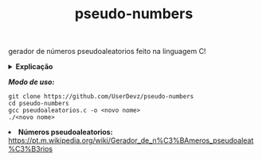 <h1 text align='center'>pseudo-numbers</h1></br>

<p>gerador de números pseudoaleatorios feito na linguagem C!</b>

<details>
  <summary> <b>Explicação</b></summary></br>
  <li>A função rand() utiliza um algoritmo determinístico</br>
  <li>Cada valor é calculado como função matemática do anterior</br>
   > a implementação usa variável de estado global;
   > o seu valor é alterada cada vez que geramos num novo número</br>
  <li>A sequência gerada repete-se eventualmente após um período muito longo
</details>

<i><strong>Modo de uso:</strong></i></br>

    git clone https://github.com/UserDevz/pseudo-numbers
    cd pseudo-numbers
    gcc pseudoaleatorios.c -o <novo nome>
    ./<novo nome>


<strong><li>Números pseudoaleatorios:</strong> https://pt.m.wikipedia.org/wiki/Gerador_de_n%C3%BAmeros_pseudoaleat%C3%B3rios
